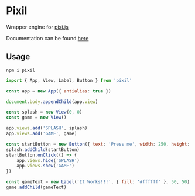 # Pixil

Wrapper engine for [pixi.js](https://github.com/pixijs/pixi.js)

Documentation can be found [here](https://cyberdex.github.io/pixil/)

## Usage

```
npm i pixil
```

```javascript
import { App, View, Label, Button } from 'pixil'

const app = new App({ antialias: true })

document.body.appendChild(app.view)

const splash = new View(0, 0)
const game = new View()

app.views.add('SPLASH', splash)
app.views.add('GAME', game)

const startButton = new Button({ text: 'Press me', width: 250, height: 60, radius: 30 })
splash.addChild(startButton)
startButton.onClick(() => {
	app.views.hide('SPLASH')
	app.views.show('GAME')
})

const gameText = new Label('It Works!!!', { fill: '#ffffff' }, 50, 50)
game.addChild(gameText)
```

